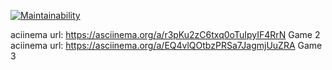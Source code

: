 [![Maintainability](https://api.codeclimate.com/v1/badges/9731497f1d7d96df266e/maintainability)](https://codeclimate.com/github/sshelyagovsky/java-project-61/maintainability)

aciinema url: https://asciinema.org/a/r3pKu2zC6txq0oTuIpyIF4RrN Game 2 
</br>aciinema url: https://asciinema.org/a/EQ4vlQOtbzPRSa7JagmjUuZRA Game 3
